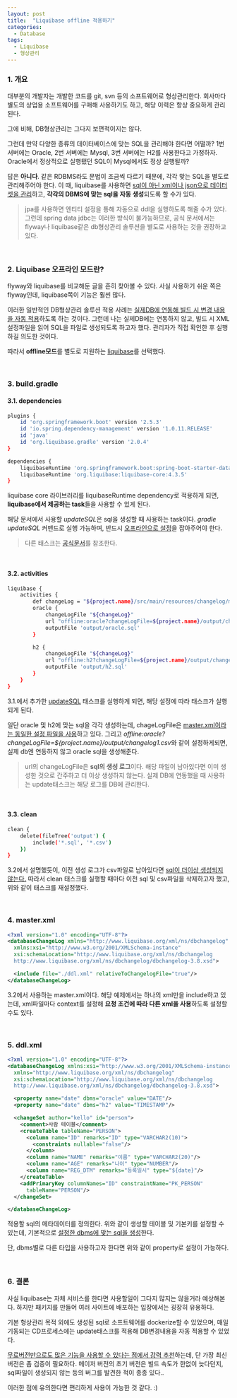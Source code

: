 ```yaml
---
layout: post
title:  "Liquibase offline 적용하기"
categories:
  - Database
tags:
  - Liquibase
  - 형상관리
---
```


### 1. 개요
대부분의 개발자는 개발한 코드를 git, svn 등의 소프트웨어로 형상관리한다. 
회사마다 별도의 상업용 소프트웨어를 구매해 사용하기도 하고, 해당 이력은 항상 중요하게 관리된다.

그에 비해, DB형상관리는 그다지 보편적이지는 않다.

그런데 만약 다양한 종류의 데이터베이스에 맞는 SQL을 관리해야 한다면 어떨까?
1번 서버에는 Oracle, 2번 서버에는 Mysql, 3번 서버에는 H2를 사용한다고 가정하자.
Oracle에서 정상적으로 실행됐던 SQL이 Mysql에서도 정상 실행될까?

답은 **아니다**. 같은 RDBMS라도 문법이 조금씩 다르기 때문에, 각각 맞는 SQL을 별도로 관리해주어야 한다.
이 때, liquibase를 사용하면 <ins>sql이 아닌 xml이나 json으로 데이터셋을 관리</ins>하고,
**각각의 DBMS에 맞는 sql을 자동 생성**되도록 할 수가 있다.
> jpa를 사용하면 엔티티 설정을 통해 자동으로 ddl을 실행하도록 해줄 수가 있다.
> 그런데 spring data jdbc는 이러한 방식이 불가능하므로, 공식 문서에서는 flyway나 liquibase같은 db형상관리 솔루션을 별도로 사용하는 것을 
> 권장하고 있다.

<br/>

### 2. Liquibase 오프라인 모드란?
flyway와 liquibase를 비교해둔 글을 흔히 찾아볼 수 있다. 사실 사용하기 쉬운 쪽은 flyway인데, liquibase쪽이 기능은 훨씬 많다.

이러한 일반적인 DB형상관리 솔루션 적용 사례는 <ins>실제DB에 연동해 빌드 시 변경 내용을 자동 적용</ins>하도록 하는 것이다.
그런데 나는 실제DB에는 연동하지 않고, 빌드 시 XML설정파일을 읽어 SQL을 파일로 생성되도록 하고자 했다.
관리자가 직접 확인한 후 실행하길 의도한 것이다.

따라서 **offline모드**를 별도로 지원하는 <ins>liquibase</ins>를 선택했다.  

<br/>

### 3. build.gradle

#### 3.1. dependencies
```bash
plugins {
    id 'org.springframework.boot' version '2.5.3'
    id 'io.spring.dependency-management' version '1.0.11.RELEASE'
    id 'java'
    id 'org.liquibase.gradle' version '2.0.4'
}

dependencies {
    liquibaseRuntime 'org.springframework.boot:spring-boot-starter-data-jpa'
    liquibaseRuntime 'org.liquibase:liquibase-core:4.3.5'
}
```
liquibase core 라이브러리를 liquibaseRuntime dependency로 적용하게 되면,
**liquibase에서 제공하는 task**들을 사용할 수 있게 된다. 

해당 문서에서 사용할 <var>updateSQL</var>은 sql을 생성할 때 사용하는 task이다.
<var>gradle updateSQL</var> 커맨드로 실행 가능하며, 반드시 <ins>오프라인으로 설정</ins>을 잡아주어야 한다.
> 다른 태스크는 [공식문서](https://docs.liquibase.com/commands/home.html)를 참조한다.

<br/>

#### 3.2. activities
```bash
liquibase {
    activities {
        def changeLog = "${project.name}/src/main/resources/changelog/master.xml"
        oracle {
            changeLogFile "${changeLog}"
            url "offline:oracle?changeLogFile=${project.name}/output/changelog1.csv"
            outputFile 'output/oracle.sql'
        }

        h2 {
            changeLogFile "${changeLog}"
            url "offline:h2?changeLogFile=${project.name}/output/changelog3.csv"
            outputFile 'output/h2.sql'
        }
    }
}
```
3.1.에서 추가한 <ins>updateSQL</ins> 태스크를 실행하게 되면, 해당 설정에 따라 태스크가 실행되게 된다.

일단 oracle 및 h2에 맞는 sql을 각각 생성하는데, chageLogFile은 <ins>master.xml이라는 동일한 설정 파일을 사용</ins>하고 있다.
그리고 <var>offline:oracle?changeLogFile=${project.name}/output/changelog1.csv</var>와 같이 설정하게되면,
실제 db엔 연동하지 않고 oracle sql을 생성해준다.
> url의 changeLogFile은 **sql의 생성 로그**이다. 해당 파일이 남아있다면 이미 생성한 것으로 간주하고 더 이상 생성하지 않는다.
> 실제 DB에 연동했을 때 사용하는 update태스크는 해당 로그를 DB에 관리한다.

<br/>

#### 3.3. clean
```bash
clean {
    delete(fileTree('output') {
        include('*.sql', '*.csv')
    })
}
```
3.2에서 설명했듯이, 이전 생성 로그가 csv파일로 남아있다면 <ins>sql이 더이상 생성되지 않는다.</ins>
따라서 clean 태스크를 실행할 때마다 이전 sql 및 csv파일을 삭제하고자 했고,
위와 같이 태스크를 재설정했다. 

<br/>


### 4. master.xml
```xml
<?xml version="1.0" encoding="UTF-8"?>
<databaseChangeLog xmlns="http://www.liquibase.org/xml/ns/dbchangelog"
  xmlns:xsi="http://www.w3.org/2001/XMLSchema-instance"
  xsi:schemaLocation="http://www.liquibase.org/xml/ns/dbchangelog
  http://www.liquibase.org/xml/ns/dbchangelog/dbchangelog-3.8.xsd">

  <include file="./ddl.xml" relativeToChangelogFile="true"/>
</databaseChangeLog>
```
3.2에서 사용하는 master.xml이다. 해당 예제에서는 하나의 xml만을 include하고 있는데,
xml파일마다 context를 설정해 **요청 조건에 따라 다른 xml을 사용**하도록 설정할 수도 있다.

<br/>

### 5. ddl.xml
```xml
<?xml version="1.0" encoding="UTF-8"?>
<databaseChangeLog xmlns:xsi="http://www.w3.org/2001/XMLSchema-instance"
  xmlns="http://www.liquibase.org/xml/ns/dbchangelog"
  xsi:schemaLocation="http://www.liquibase.org/xml/ns/dbchangelog
  http://www.liquibase.org/xml/ns/dbchangelog/dbchangelog-3.8.xsd">

  <property name="date" dbms="oracle" value="DATE"/>
  <property name="date" dbms="h2" value="TIMESTAMP"/>

  <changeSet author="kello" id="person">
    <comment>사람 테이블</comment>
    <createTable tableName="PERSON">
      <column name="ID" remarks="ID" type="VARCHAR2(10)">
        <constraints nullable="false"/>
      </column>
      <column name="NAME" remarks="이름" type="VARCHAR2(20)"/>
      <column name="AGE" remarks="나이" type="NUMBER"/>
      <column name="REG_DTM" remarks="등록일시" type="${date}"/>
    </createTable>
    <addPrimaryKey columnNames="ID" constraintName="PK_PERSON"
      tableName="PERSON"/>
  </changeSet>

</databaseChangeLog>

```
적용할 sql의 메타데이터를 정의한다.
위와 같이 생성할 테이블 및 기본키를 설정할 수 있는데, 기본적으로 <ins>설정한 dbms에 맞는 sql을 생성</ins>한다.

단, dbms별로 다른 타입을 사용하고자 한다면 위와 같이 property로 설정이 가능하다.

<br/>

### 6. 결론
사실 liquibase는 자체 서비스를 한다면 사용할일이 그다지 많지는 않을거라 예상해본다.
하지만 패키지를 만들어 여러 사이트에 배포하는 입장에서는 굉장히 유용하다.

기본 형상관리 목적 외에도 생성된 sql로 소프트웨어를 dockerize할 수 있었으며,
매일 기동되는 CD프로세스에는 update태스크를 적용해 DB변경내용을 자동 적용할 수 있었다.

<ins>무료버전만으로도 많은 기능을 사용할 수 있다는 점에서 강력 추천</ins>하는데, 
단 가장 최신 버전은 좀 검증이 필요하다.
메이저 버전의 초기 버전은 빌드 속도가 한없이 늦다던지, sql파일이 생성되지 않는 등의 
버그를 발견한 적이 종종 있다..

이러한 점에 유의한다면 편리하게 사용이 가능한 것 같다. :)
